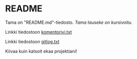 # **README**
Tama on "README.md"-tiedosto. *Tama lauseke on kursivoitu.*

Linkki tiedostoon [komentorivi.txt](https://github.com/jrhel/ot-harjoitustyo/blob/master/laskarit/viikko1/komentorivi.txt)

Linkki tiedostoon [gitlog.txt](https://github.com/jrhel/ot-harjoitustyo/blob/master/laskarit/viikko1/gitlog.txt)

Kiivaa kuin katsoit ekaa projektiani!